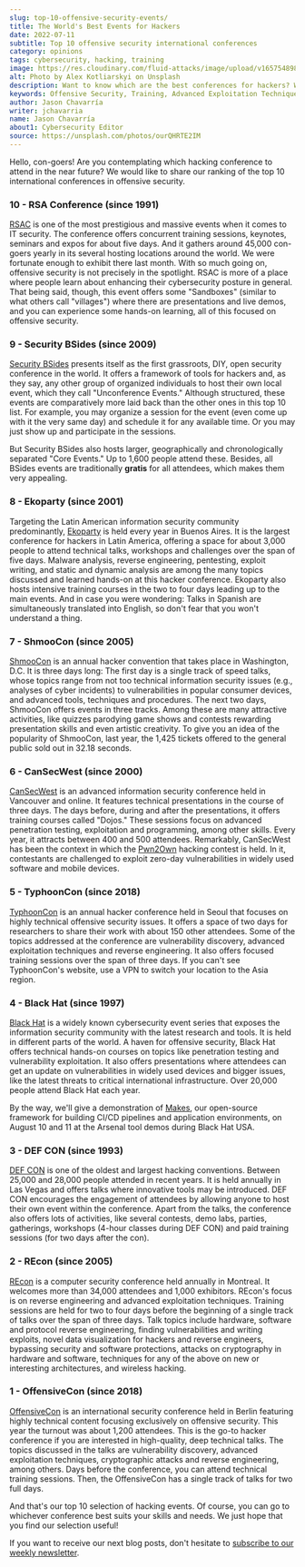 ```yaml
---
slug: top-10-offensive-security-events/
title: The World's Best Events for Hackers
date: 2022-07-11
subtitle: Top 10 offensive security international conferences
category: opinions
tags: cybersecurity, hacking, training
image: https://res.cloudinary.com/fluid-attacks/image/upload/v1657548989/blog/top-10-offensive-security-events/cover_conferences.webp
alt: Photo by Alex Kotliarskyi on Unsplash
description: Want to know which are the best conferences for hackers? We share our selection of the top 10 international hacking events focusing on offensive security.
keywords: Offensive Security, Training, Advanced Exploitation Techniques, Reverse Engineering, Conference, Ranking, Ethical Hacking, Pentesting
author: Jason Chavarría
writer: jchavarria
name: Jason Chavarría
about1: Cybersecurity Editor
source: https://unsplash.com/photos/ourQHRTE2IM
---
```


Hello,
con-goers!
Are you contemplating which hacking conference to attend in the near future?
We would like to share our ranking of the top 10 international conferences
in offensive security.

### 10 - RSA Conference (since 1991)

[RSAC](https://www.rsaconference.com/en)
is one of the most prestigious and massive events
when it comes to IT security.
The conference offers concurrent training sessions,
keynotes,
seminars
and expos
for about five days.
And it gathers around 45,000 con-goers yearly
in its several hosting locations around the world.
We were fortunate enough to exhibit there last month.
With so much going on,
offensive security is not precisely in the spotlight.
RSAC is more of a place
where people learn about enhancing their cybersecurity posture in general.
That being said,
though,
this event offers some "Sandboxes"
(similar to what others call "villages")
where there are presentations and live demos,
and you can experience some hands-on learning,
all of this focused on offensive security.

### 9 - Security BSides (since 2009)

[Security BSides](http://www.securitybsides.com/w/page/12194156/FrontPage)
presents itself as the first grassroots,
DIY,
open security conference in the world.
It offers a framework of tools for hackers and,
as they say,
any other group of organized individuals
to host their own local event,
which they call "Unconference Events."
Although structured,
these events are comparatively more laid back than the other ones
in this top 10 list.
For example,
you may organize a session for the event
(even come up with it the very same day)
and schedule it for any available time.
Or you may just show up and participate in the sessions.

But Security BSides also hosts larger,
geographically and chronologically separated "Core Events."
Up to 1,600 people attend these.
Besides,
all BSides events are traditionally **gratis** for all attendees,
which makes them very appealing.

### 8 - Ekoparty (since 2001)

Targeting the Latin American information security community predominantly,
[Ekoparty](https://www.ekoparty.org/en_US/)
is held every year in Buenos Aires.
It is the largest conference for hackers in Latin America,
offering a space for about 3,000 people to attend technical talks,
workshops and challenges over the span of five days.
Malware analysis,
reverse engineering,
pentesting,
exploit writing,
and static and dynamic analysis
are among the many topics discussed and learned hands-on
at this hacker conference.
Ekoparty also hosts intensive training courses
in the two to four days leading up to the main events.
And in case you were wondering:
Talks in Spanish are simultaneously translated into English,
so don't fear that you won't understand a thing.

### 7 - ShmooCon (since 2005)

[ShmooCon](https://www.shmoocon.org/)
is an annual hacker convention that takes place in Washington, D.C.
It is three days long:
The first day is a single track of speed talks,
whose topics range from not too technical information security issues
(e.g., analyses of cyber incidents)
to vulnerabilities in popular consumer devices,
and advanced tools, techniques and procedures.
The next two days,
ShmooCon offers events in three tracks.
Among these are many attractive activities,
like quizzes parodying game shows
and contests rewarding presentation skills
and even artistic creativity.
To give you an idea of the popularity of ShmooCon,
last year,
the 1,425 tickets offered to the general public sold out in 32.18 seconds.

### 6 - CanSecWest (since 2000)

[CanSecWest](https://www.secwest.net/)
is an advanced information security conference held in Vancouver and online.
It features technical presentations in the course of three days.
The days before,
during and after the presentations,
it offers training courses called "Dojos."
These sessions focus on advanced penetration testing,
exploitation
and programming,
among other skills.
Every year,
it attracts between 400 and 500 attendees.
Remarkably,
CanSecWest has been the context
in which the [Pwn2Own](https://www.zerodayinitiative.com/blog/2022/1/12/pwn2own-vancouver-2022-luanch)
hacking contest is held.
In it,
contestants are challenged to exploit zero-day vulnerabilities
in widely used software and mobile devices.

<div>
<cta-banner
buttontxt="Read more"
link="/solutions/ethical-hacking/"
title="Get started with Fluid Attacks' Ethical Hacking solution right now"
/>
</div>

### 5 - TyphoonCon (since 2018)

[TyphoonCon](https://typhooncon.com/)
is an annual hacker conference held in Seoul
that focuses on highly technical offensive security issues.
It offers a space of two days for researchers
to share their work with about 150 other attendees.
Some of the topics addressed at the conference are vulnerability discovery,
advanced exploitation techniques
and reverse engineering.
It also offers focused training sessions over the span of three days.
If you can't see TyphoonCon's website,
use a VPN to switch your location to the Asia region.

### 4 - Black Hat (since 1997)

[Black Hat](https://www.blackhat.com/)
is a widely known cybersecurity event series
that exposes the information security community
with the latest research and tools.
It is held in different parts of the world.
A haven for offensive security,
Black Hat offers technical hands-on courses
on topics like penetration testing and vulnerability exploitation.
It also offers presentations
where attendees can get an update on vulnerabilities
in widely used devices
and bigger issues,
like the latest threats to critical international infrastructure.
Over 20,000 people attend Black Hat each year.

By the way,
we'll give a demonstration of [Makes](https://github.com/fluidattacks/makes),
our open-source framework for building CI/CD pipelines
and application environments,
on August 10 and 11 at the Arsenal tool demos during Black Hat USA.

### 3 - DEF CON (since 1993)

[DEF CON](https://defcon.org/)
is one of the oldest and largest hacking conventions.
Between 25,000 and 28,000 people attended in recent years.
It is held annually in Las Vegas
and offers talks where innovative tools may be introduced.
DEF CON encourages the engagement of attendees
by allowing anyone to host their own event within the conference.
Apart from the talks,
the conference also offers lots of activities,
like several contests,
demo labs,
parties,
gatherings,
workshops (4-hour classes during DEF CON)
and paid training sessions (for two days after the con).

### 2 - REcon (since 2005)

[REcon](https://recon.cx/2022/index.html)
is a computer security conference held annually in Montreal.
It welcomes more than 34,000 attendees and 1,000 exhibitors.
REcon's focus is on reverse engineering and advanced exploitation techniques.
Training sessions are held for two to four days
before the beginning of a single track of talks
over the span of three days.
Talk topics include hardware,
software and protocol reverse engineering,
finding vulnerabilities and writing exploits,
novel data visualization for hackers and reverse engineers,
bypassing security and software protections,
attacks on cryptography in hardware and software,
techniques for any of the above on new
or interesting architectures,
and wireless hacking.

### 1 - OffensiveCon (since 2018)

[OffensiveCon](https://www.offensivecon.org/)
is an international security conference held in Berlin
featuring highly technical content focusing exclusively on offensive security.
This year the turnout was about 1,200 attendees.
This is the go-to hacker conference if you are interested in high-quality,
deep technical talks.
The topics discussed in the talks are vulnerability discovery,
advanced exploitation techniques,
cryptographic attacks
and reverse engineering,
among others.
Days before the conference,
you can attend technical training sessions.
Then,
the OffensiveCon has a single track of talks for two full days.

And that's our top 10 selection of hacking events.
Of course,
you can go to whichever conference best suits your skills and needs.
We just hope that you find our selection useful\!

If you want to receive our next blog posts,
don't hesitate to [subscribe to our weekly newsletter](../../subscription/).
